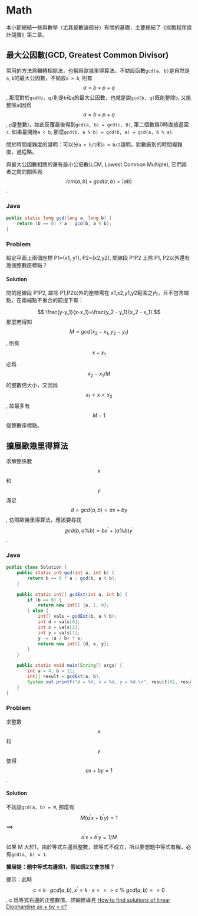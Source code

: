 # Math

本小節總結一些與數學（尤其是數論部分）有關的基礎，主要總結了《挑戰程序設計競賽》第二章。

## 最大公因數(GCD, Greatest Common Divisor)

常用的方法爲輾轉相除法，也稱爲歐幾里得算法。不妨設函數`gcd(a, b)`是自然是`a`, `b`的最大公因數，不妨設`a > b`, 則有 $$a = b \times p + q$$, 那麼對於`gcd(b, q)`則是`b`和`q`的最大公因數，也就是說`gcd(b, q)`既能整除`b`, 又能整除`a`(因爲 $$a = b \times p + q$$, `p`是整數)，如此反覆最後得到`gcd(a, b) = gcd(c, 0)`, 第二個數爲0時直接返回`c`. 如果最開始`a < b`, 那麼`gcd(b, a % b) = gcd(b, a) = gcd(a, b % a)`.

關於時間複雜度的證明：可以分`a > b/2`和`a < b/2`證明，對數級別的時間複雜度，過程略。

與最大公因數相關的還有最小公倍數(LCM, Lowest Common Multiple), 它們兩者之間的關係爲 $$ lcm(a, b) \times gcd(a, b) = |ab|$$.

### Java

```java
public static long gcd(long a, long b) {
    return (b == 0) ? a : gcd(b, a % b);
}
```

### Problem

給定平面上兩個座標 P1=(x1, y1), P2=(x2,y2), 問線段 P1P2 上除 P1, P2以外還有幾個整數座標點？

#### Solution

問的是線段 P1P2, 故除 P1,P2以外的座標需在 x1,x2,y1,y2範圍之內，且不包含端點。在兩端點不重合的前提下有：

$$
\frac{y-y_1}{x-x_1}=\frac{y_2 - y_1}{x_2 - x_1}
$$
那麼若得知 $$M = gcd(x_2 - x_1, y_2 - y_1)$$, 則有 $$x - x_1$$ 必爲 $$x_2 - x_1 / M$$ 的整數倍大小，又因爲 $$ x_1 < x < x_2$$, 故最多有 $$M - 1$$個整數座標點。

## 擴展歐幾里得算法

求解整係數 $$x$$ 和 $$y$$ 滿足 $$d = gcd(a, b) = ax + by$$, 仿照歐幾里得算法，應該要尋找 $$gcd(b, a \% b) = bx^\prime + (a \% b)y^\prime$$.

### Java

```java
public class Solution {
    public static int gcd(int a, int b) {
        return b == 0 ? a : gcd(b, a % b);
    }

    public static int[] gcdExt(int a, int b) {
        if (b == 0) {
            return new int[] {a, 1, 0};
        } else {
            int[] vals = gcdExt(b, a % b);
            int d = vals[0];
            int x = vals[2];
            int y = vals[1];
            y -= (a / b) * x;
            return new int[] {d, x, y};
        }
    }

    public static void main(String[] args) {
        int a = 4, b = 11;
        int[] result = gcdExt(a, b);
        System.out.printf("d = %d, x = %d, y = %d.\n", result[0], result[1], result[2]);
    }
}
```

### Problem

求整數 $$x$$ 和 $$y$$ 使得 $$ax+by=1$$.

#### Solution

不妨設`gcd(a, b) = M`, 那麼有 $$M(a^\prime x+b^\prime y)=1$$ ==> $$a^\prime x+b^\prime y=1/M$$ 如果 M 大於1，由於等式左邊爲整數，故等式不成立，所以要想題中等式有解，必有`gcd(a, b) = 1`.

**擴展提：題中等式右邊爲1，假如爲2又會怎樣？**

提示：此時$$c = k \cdot gcd(a, b), x^\prime = k\cdot x ==> c\ \%\ gcd(a, b) == 0$$, c 爲等式右邊的正整數值。詳細推導見 [How to find solutions of linear Diophantine ax + by = c?](http://math.stackexchange.com/questions/20717/how-to-find-solutions-of-linear-diophantine-ax-by-c)
